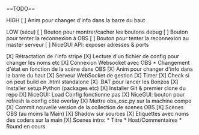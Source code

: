 ==TODO==

HIGH
[ ] Anim pour changer d'info dans la barre du haut

LOW (sécu)
[ ] Bouton pour montrer/cacher les boutons debug
[ ] Bouton pour tenter la reconnexion à OBS
[ ] Bouton pour tenter la reconnexion au master serveur
[ ] NiceGUI API: exposer adresses & ports


[X] Rétractation de l'info stripe
[X] Lecture d'un fichier de config pour changer les noms etc
[X] Connexion Websocket avec OBS
    * Changement d'état en fonction de la scène dans OBS
[X] Anim pour changer d'info dans la barre du haut
[X] Serveur WebSocket de gestion
[X] Timer
[X] Check si on peut build en .html standalone
[X] .BAT pour lancer les Bonzos
[X] Installer setup Python (packages etc)
[X] Installer Git & premier clone du repo
[X] NiceGUI: Load Config fonctionne pas 
[X] NiceGUI: bouton pour refresh la config côté overlay
[X] Mettre obs_osc.py sur la machine compo
[X] Commit nouvelle version de la collection de scenes OBS
[X] Scènes OBS (au moins la Main)
[X] Shadow sur sources
[X] Etiquettes avec noms des coders sur la main
[X] Scenes intro:
    * Titre
    * Host/Commentaires
    * Round en cours
